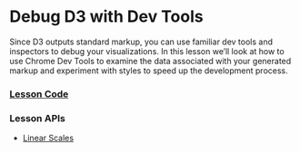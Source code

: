 # Debug D3 with Dev Tools

Since D3 outputs standard markup, you can use familiar dev tools and inspectors to debug your visualizations. In this lesson we’ll look at how to use Chrome Dev Tools to examine the data associated with your generated markup and experiment with styles to speed up the development process.

### [Lesson Code](http://embed.plnkr.co/github/bclinkinbeard/egghead-d3v4/22-debug-devtools?show=src%2Fapp.js,preview)

### Lesson APIs
- [Linear Scales](https://github.com/d3/d3-scale#linear-scales)
